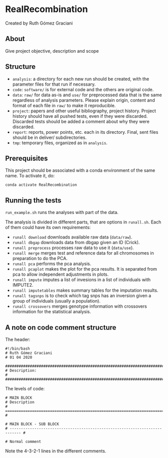 # RealRecombination

Created by Ruth Gómez Graciani

## About

Give project objective, description and scope

## Structure

* `analysis`: a directory for each new run should be created, with the parameter files for that run if necessary.
* `code`: `software/` is for external code and the others are original code.
* `data`: `raw/` for data as-is and `use/` for preprocessed data that is the same regardless of analysis parameters. Please explain origin, content and format of each file in `raw/` to make it reproducible. 
* `project`: papers and other useful bibliography, project history.  Project history should have all pushed tests, even if they were discarded. Discarded tests should be added a comment about why they were discarded. 
* `report`: reports, power points, etc. each in its directory. Final, sent files should be in deliver/ subdirectories.
* `tmp`: temporary files, organized as in `analysis`. 

## Prerequisites

This project should be associated with a conda environment of the same name. To activate it, do:

```conda activate RealRecombination```

## Running the tests

`run_example.sh` runs the analyses with part of the data. 

The analysis is divided in different parts, that are options in `runall.sh`. Each of them could have its own requirements:

* `runall download` downloads available raw data (`data/raw`).
* `runall dbgap` downloads data from dbgap given an ID (Crick).
* `runall preprocess` processes raw data to use it (`data/use`).
* `runall merge` merges test and reference data for all chromosomes in preparation to do the PCA. 
* `runall pca` performs the pca analysis.
* `runall pcaplot` makes the plot for the pca results. It is separated from pca to allow independent adjustments in plots. 
* `runall impute` imputes a list of invesions in a list of individuals with IMPUTE2. 
* `runall imputetables` makes summary tables for the imputation results.
* `runall tagsnps` is to check which tag snps has an inversion given a group of individuals (usually a population).
* `runall crossovers` merges genotype information with crossovers information for the statistical analysis. 

## A note on code comment structure

The header: 
```
#!/bin/bash
# Ruth Gómez Graciani
# 01 04 2020

###############################################################################
# Description:                                                                
#                                         
###############################################################################
```

The levels of code:

```
# MAIN BLOCK
# Description
# =========================================================================== #

# MAIN BLOCK - SUB BLOCK
# --------------------------------------------------------------------------- #

# Normal comment

```

Note the 4-3-2-1 lines in the different comments.


